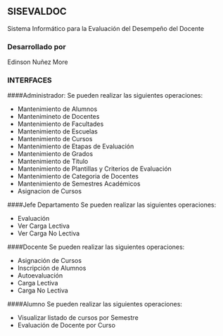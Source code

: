 ## SISEVALDOC
Sistema Informático para la Evaluación del Desempeño del Docente

### Desarrollado por
Edinson Nuñez More

### INTERFACES
####Administrador:
Se pueden realizar las siguientes operaciones:
- Mantenimiento de Alumnos
- Mantenimineto de Docentes
- Mantenimiento de Facultades
- Mantenimiento de Escuelas
- Mantenimiento de Cursos
- Mantenimiento de Etapas de Evaluación
- Mantenimiento de Grados
- Mantenimiento de Titulo
- Mantenimiento de Plantillas y Criterios de Evaluación
- Mantenimiento de Categoria de Docentes
- Mantenimiento de Semestres Académicos
- Asignacion de Cursos

####Jefe Departamento
Se pueden realizar las siguientes operaciones:

- Evaluación
- Ver Carga Lectiva
- Ver Carga No Lectiva

####Docente
Se pueden realizar las siguientes operaciones:
- Asignación de Cursos
- Inscripción de Alumnos
- Autoevaluación
- Carga Lectiva
- Carga No Lectiva

####Alumno
Se pueden realizar las siguientes operaciones:
- Visualizar listado de cursos por Semestre
- Evaluación de Docente por Curso

